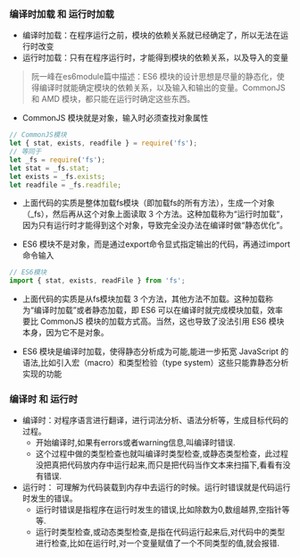 ### 编译时加载 和 运行时加载
- 编译时加载：在程序运行之前，模块的依赖关系就已经确定了，所以无法在运行时改变
- 运行时加载：只有在程序运行时，才能得到模块的依赖关系，以及导入的变量

> 阮一峰在es6module篇中描述：ES6 模块的设计思想是尽量的静态化，使得编译时就能确定模块的依赖关系，以及输入和输出的变量。CommonJS 和 AMD 模块，都只能在运行时确定这些东西。

- CommonJS 模块就是对象，输入时必须查找对象属性
```js
// CommonJS模块
let { stat, exists, readfile } = require('fs');
// 等同于
let _fs = require('fs');
let stat = _fs.stat;
let exists = _fs.exists;
let readfile = _fs.readfile;
```
- 上面代码的实质是整体加载fs模块（即加载fs的所有方法），生成一个对象（_fs），然后再从这个对象上面读取 3 个方法。这种加载称为“运行时加载”，因为只有运行时才能得到这个对象，导致完全没办法在编译时做“静态优化”。

- ES6 模块不是对象，而是通过export命令显式指定输出的代码，再通过import命令输入
```js
// ES6模块
import { stat, exists, readFile } from 'fs';
```
- 上面代码的实质是从fs模块加载 3 个方法，其他方法不加载。这种加载称为“编译时加载”或者静态加载，即 ES6 可以在编译时就完成模块加载，效率要比 CommonJS 模块的加载方式高。当然，这也导致了没法引用 ES6 模块本身，因为它不是对象。

-  ES6 模块是编译时加载，使得静态分析成为可能,能进一步拓宽 JavaScript 的语法,比如引入宏（macro）和类型检验（type system）这些只能靠静态分析实现的功能


### 编译时 和 运行时
- 编译时：对程序语言进行翻译，进行词法分析、语法分析等，生成目标代码的过程。
  - 开始编译时,如果有errors或者warning信息,叫编译时错误.
  - 这个过程中做的类型检查也就叫编译时类型检查,或静态类型检查，此过程没把真把代码放内存中运行起来,而只是把代码当作文本来扫描下,看看有没有错误.
- 运行时： 可理解为代码装载到内存中去运行的时候。运行时错误就是代码运行时发生的错误。
  - 运行时错误是指程序在运行时发生的错误,比如除数为0,数组越界,空指针等等.
  - 运行时类型检查,或动态类型检查,是指在代码运行起来后,对代码中的类型进行检查,比如在运行时,对一个变量赋值了一个不同类型的值,就会报错.